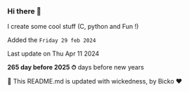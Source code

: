 ### Hi there 👋

I create some cool stuff (C, python and Fun !)

Added the `Friday 29 feb 2024`

Last update on Thu Apr 11 2024

**265 day before 2025 ⏱** days before new years

🤖 This README.md is updated with wickedness, by Bicko ❤️

